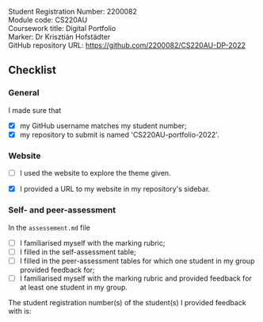 Student Registration Number: 2200082    
Module code: CS220AU  
Coursework title: Digital Portfolio  
Marker: Dr Krisztián Hofstädter  
GitHub repository URL: https://github.com/2200082/CS220AU-DP-2022   

## Checklist
<!-- #todo : complete the checklist below by simply replacing the space with an 'x' as seen in the first checkpoint below. --> 

### General
I made sure that

- [x] my GitHub username matches my student number;
- [x] my repository to submit is named 'CS220AU-portfolio-2022'.

### Website
- [ ] I used the website to explore the theme given.
- [x] I provided a URL to my website in my repository's sidebar.


### Self- and peer-assessment
In the `assessement.md` file

- [ ] I familiarised myself with the marking rubric;
- [ ] I filled in the self-assessment table;
- [ ] I filled in the peer-assessment tables for which one student in my group provided feedback for;
- [ ] I familiarised myself with the marking rubric and provided feedback for at least one student in my group.

The student registration number(s) of the student(s) I provided feedback with is: <!-- #todo : add your classmate's student number -->  

<!-- #todo : 
- delete all unnecessary HTML comments in this file 
- download this .md file to your computer
- rename the downloaded file and rename it so that they show your student number e.g. `0610279-dp-checklist.md` 
- submit this file on FASER
- relax
-->

